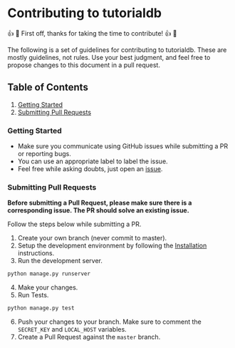 # Contributing to tutorialdb

👍 🎉 First off, thanks for taking the time to contribute! 👍 🎉

The following is a set of guidelines for contributing to tutorialdb. These are mostly guidelines, not rules. Use your best judgment, and feel free to propose changes to this document in a pull request.

## Table of Contents

1. [Getting Started](#getting-started)
2. [Submitting Pull Requests](#submitting-pull-requests)

### Getting Started

- Make sure you communicate using GitHub issues while submitting a PR or reporting bugs.
- You can use an appropriate label to label the issue.
- Feel free while asking doubts, just open an [issue](https://github.com/Bhupesh-V/tutorialdb/issues/new).

### Submitting Pull Requests

**Before submitting a Pull Request, please make sure there is a corresponding issue.  The PR should solve an existing issue.**

Follow the steps below while submitting a PR.

1. Create your own branch (never commit to master).
2. Setup the development environment by following the [Installation](README.md#installation-) instructions.
3. Run the development server.

```bash
python manage.py runserver
```

4. Make your changes.
5. Run Tests.

```bash
python manage.py test
```

6. Push your changes to your branch. Make sure to comment the `SECRET_KEY` and `LOCAL_HOST` variables.
7. Create a Pull Request against the `master` branch.
